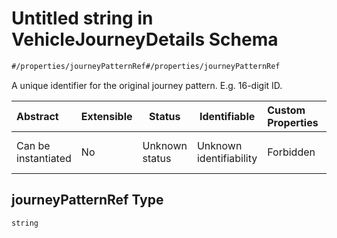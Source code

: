 # Untitled string in VehicleJourneyDetails Schema

```txt
#/properties/journeyPatternRef#/properties/journeyPatternRef
```

A unique identifier for the original journey pattern. E.g. 16-digit ID.


| Abstract            | Extensible | Status         | Identifiable            | Custom Properties | Additional Properties | Access Restrictions | Defined In                                                                                                                 |
| :------------------ | ---------- | -------------- | ----------------------- | :---------------- | --------------------- | ------------------- | -------------------------------------------------------------------------------------------------------------------------- |
| Can be instantiated | No         | Unknown status | Unknown identifiability | Forbidden         | Allowed               | none                | [vehicle-journey-details.json\*](../../schema/operational-information/vehicle-journey-details.json "open original schema") |

## journeyPatternRef Type

`string`
